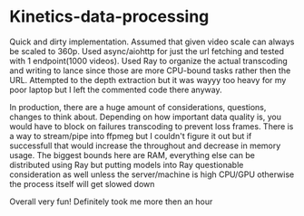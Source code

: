 # Kinetics-data-processing
Quick and dirty implementation. Assumed that given video scale can always be scaled to 360p. Used async/aiohttp for just the url fetching and tested with 1 endpoint(1000 videos). 
Used Ray to organize the actual transcoding and writing to lance since those are more CPU-bound tasks rather then the URL. Attempted to the depth extraction but it was wayyy too heavy for my poor laptop but I left the commented code there anyway. 

In production, there are a huge amount of considerations, questions, changes to think about. Depending on how important data quality is, you would have to block on failures transcoding to prevent loss frames. There is a way to stream/pipe into ffpmeg but I couldn't figure it out but if successfull that would increase the throughout and decrease in memory usage. The biggest bounds here are RAM, everything else can be distributed using Ray but putting models into Ray questionable consideration as well unless the server/machine is high CPU/GPU otherwise the process itself will get slowed down

Overall very fun! Definitely took me more then an hour 
